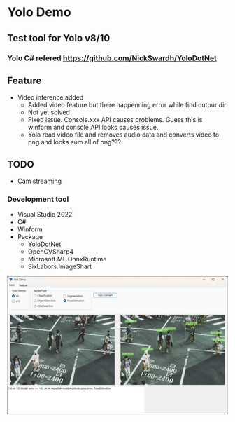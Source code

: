 # Yolo Demo

## Test tool for Yolo v8/10
### Yolo C# refered https://github.com/NickSwardh/YoloDotNet

## Feature
- Video inference added
    - Added video feature but there happenning error while find outpur dir
    - Not yet solved
    - Fixed issue. Console.xxx API causes problems. Guess this is winform and console API looks causes issue.
    - Yolo read video file and removes audio data and converts video to png and looks sum all of png???


## TODO
- Cam streaming


### Development tool
- Visual Studio 2022
- C#
- Winform
- Package
    - YoloDotNet
    - OpenCVSharp4
    - Microsoft.ML.OnnxRuntime
    - SixLabors.ImageShart

![Yolo Demo](./yolo_demo.png)
